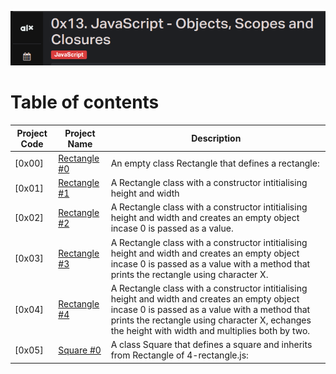 
![Manual](./assets/js2.png)
# Table of contents
Project Code | Project Name | Description
----- | ------ | -----------
[0x00] | [Rectangle #0](./0-rectangle.js) | An empty class Rectangle that defines a rectangle:
[0x01] | [Rectangle #1](./1-rectangle.js) | A Rectangle class with a constructor intitialising height and width
[0x02] | [Rectangle #2](./2-rectangle.js) | A Rectangle class with a constructor intitialising height and width and creates an empty object incase 0 is passed as a value.
[0x03] | [Rectangle #3](./3-rectangle.js) | A Rectangle class with a constructor intitialising height and width and creates an empty object incase 0 is passed as a value with a method that prints the rectangle using character X.
[0x04] | [Rectangle #4](./4-rectangle.js) | A Rectangle class with a constructor intitialising height and width and creates an empty object incase 0 is passed as a value with a method that prints the rectangle using character X, echanges the height with width and multiplies both by two.
[0x05] | [Square #0](./5-square.js) | A class Square that defines a square and inherits from Rectangle of 4-rectangle.js:

